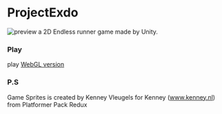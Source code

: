 # ProjectExdo
![preview](https://i.imgur.com/epStuBn.png)
a 2D Endless runner game made by Unity.

### Play
play [WebGL version](https://rayuan.tw/runner.html)

### P.S

Game Sprites is created by Kenney Vleugels for Kenney (www.kenney.nl) <br>
from Platformer Pack Redux

